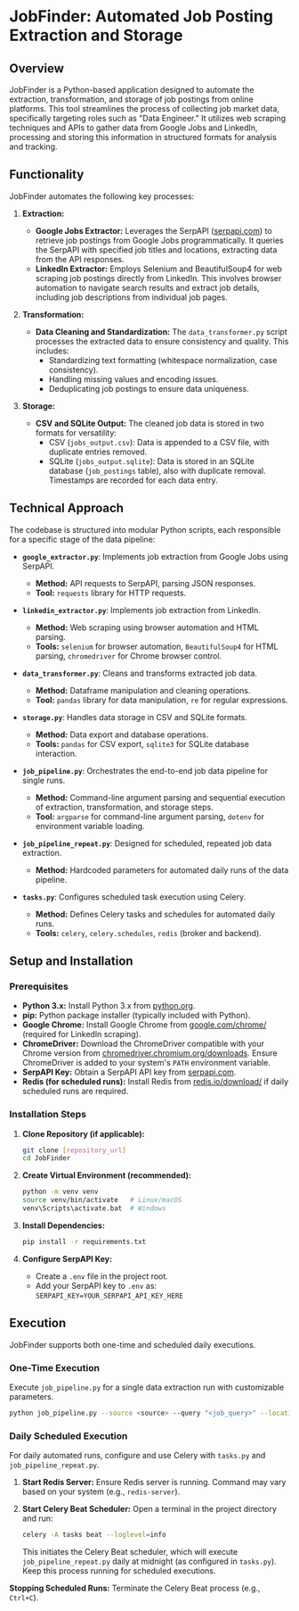 # JobFinder: Automated Job Posting Extraction and Storage

## Overview

JobFinder is a Python-based application designed to automate the extraction, transformation, and storage of job postings from online platforms. This tool streamlines the process of collecting job market data, specifically targeting roles such as "Data Engineer." It utilizes web scraping techniques and APIs to gather data from Google Jobs and LinkedIn, processing and storing this information in structured formats for analysis and tracking.

## Functionality

JobFinder automates the following key processes:

1.  **Extraction:**
    *   **Google Jobs Extractor:** Leverages the SerpAPI ([serpapi.com](https://serpapi.com/)) to retrieve job postings from Google Jobs programmatically. It queries the SerpAPI with specified job titles and locations, extracting data from the API responses.
    *   **LinkedIn Extractor:** Employs Selenium and BeautifulSoup4 for web scraping job postings directly from LinkedIn. This involves browser automation to navigate search results and extract job details, including job descriptions from individual job pages.

2.  **Transformation:**
    *   **Data Cleaning and Standardization:** The `data_transformer.py` script processes the extracted data to ensure consistency and quality. This includes:
        *   Standardizing text formatting (whitespace normalization, case consistency).
        *   Handling missing values and encoding issues.
        *   Deduplicating job postings to ensure data uniqueness.

3.  **Storage:**
    *   **CSV and SQLite Output:** The cleaned job data is stored in two formats for versatility:
        *   CSV (`jobs_output.csv`): Data is appended to a CSV file, with duplicate entries removed.
        *   SQLite (`jobs_output.sqlite`): Data is stored in an SQLite database (`job_postings` table), also with duplicate removal. Timestamps are recorded for each data entry.

## Technical Approach

The codebase is structured into modular Python scripts, each responsible for a specific stage of the data pipeline:

*   **`google_extractor.py`**: Implements job extraction from Google Jobs using SerpAPI.
    *   **Method:** API requests to SerpAPI, parsing JSON responses.
    *   **Tool:** `requests` library for HTTP requests.

*   **`linkedin_extractor.py`**: Implements job extraction from LinkedIn.
    *   **Method:** Web scraping using browser automation and HTML parsing.
    *   **Tools:** `selenium` for browser automation, `BeautifulSoup4` for HTML parsing, `chromedriver` for Chrome browser control.

*   **`data_transformer.py`**: Cleans and transforms extracted job data.
    *   **Method:** Dataframe manipulation and cleaning operations.
    *   **Tool:** `pandas` library for data manipulation, `re` for regular expressions.

*   **`storage.py`**: Handles data storage in CSV and SQLite formats.
    *   **Method:** Data export and database operations.
    *   **Tools:** `pandas` for CSV export, `sqlite3` for SQLite database interaction.

*   **`job_pipeline.py`**: Orchestrates the end-to-end job data pipeline for single runs.
    *   **Method:** Command-line argument parsing and sequential execution of extraction, transformation, and storage steps.
    *   **Tool:** `argparse` for command-line argument parsing, `dotenv` for environment variable loading.

*   **`job_pipeline_repeat.py`**: Designed for scheduled, repeated job data extraction.
    *   **Method:** Hardcoded parameters for automated daily runs of the data pipeline.

*   **`tasks.py`**: Configures scheduled task execution using Celery.
    *   **Method:** Defines Celery tasks and schedules for automated daily runs.
    *   **Tools:** `celery`, `celery.schedules`, `redis` (broker and backend).

## Setup and Installation

### Prerequisites

*   **Python 3.x:**  Install Python 3.x from [python.org](https://www.python.org/).
*   **pip:** Python package installer (typically included with Python).
*   **Google Chrome:** Install Google Chrome from [google.com/chrome/](https://www.google.com/chrome/) (required for LinkedIn scraping).
*   **ChromeDriver:** Download the ChromeDriver compatible with your Chrome version from [chromedriver.chromium.org/downloads](https://chromedriver.chromium.org/downloads). Ensure ChromeDriver is added to your system's `PATH` environment variable.
*   **SerpAPI Key:** Obtain a SerpAPI API key from [serpapi.com](https://serpapi.com/).
*   **Redis (for scheduled runs):** Install Redis from [redis.io/download/](https://redis.io/download/) if daily scheduled runs are required.

### Installation Steps

1.  **Clone Repository (if applicable):**

    ```bash
    git clone [repository_url]
    cd JobFinder
    ```

2.  **Create Virtual Environment (recommended):**

    ```bash
    python -m venv venv
    source venv/bin/activate   # Linux/macOS
    venv\Scripts\activate.bat  # Windows
    ```

3.  **Install Dependencies:**

    ```bash
    pip install -r requirements.txt
    ```

4.  **Configure SerpAPI Key:**
    *   Create a `.env` file in the project root.
    *   Add your SerpAPI key to `.env` as: `SERPAPI_KEY=YOUR_SERPAPI_API_KEY_HERE`

## Execution

JobFinder supports both one-time and scheduled daily executions.

### One-Time Execution

Execute `job_pipeline.py` for a single data extraction run with customizable parameters.

```bash
python job_pipeline.py --source <source> --query "<job_query>" --location "<location>" --output <output_format>
```

### Daily Scheduled Execution

For daily automated runs, configure and use Celery with `tasks.py` and `job_pipeline_repeat.py`.

1.  **Start Redis Server:** Ensure Redis server is running. Command may vary based on your system (e.g., `redis-server`).

2.  **Start Celery Beat Scheduler:** Open a terminal in the project directory and run:

    ```bash
    celery -A tasks beat --loglevel=info
    ```

    This initiates the Celery Beat scheduler, which will execute `job_pipeline_repeat.py` daily at midnight (as configured in `tasks.py`). Keep this process running for scheduled executions.

**Stopping Scheduled Runs:** Terminate the Celery Beat process (e.g., `Ctrl+C`).